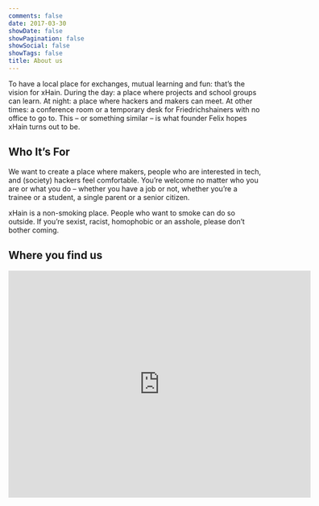 ```yaml
---
comments: false
date: 2017-03-30
showDate: false
showPagination: false
showSocial: false
showTags: false
title: About us
---
```


To have a local place for exchanges, mutual learning and fun: that’s the vision for xHain.
During the day: a place where projects and school groups can learn.
At night: a place where hackers and makers can meet.
At other times: a conference room or a temporary desk for Friedrichshainers with no office to go to.
This – or something similar – is what founder Felix hopes xHain turns out to be.

## Who It’s For
We want to create a place where makers, people who are interested in tech, and (society) hackers feel comfortable.
You’re welcome no matter who you are or what you do – whether you have a job or not, whether you’re a trainee or a student, a single parent or a senior citizen.

xHain is a non-smoking place. People who want to smoke can do so outside.
If you’re sexist, racist, homophobic or an asshole, please don’t bother coming.

## Where you find us

<iframe src="https://www.google.com/maps/embed?pb=!1m18!1m12!1m3!1d2428.1391083500057!2d13.447352715610137!3d52.51282154451401!2m3!1f0!2f0!3f0!3m2!1i1024!2i768!4f13.1!3m3!1m2!1s0x47a84e5cd276d6f1%3A0x69754d5090b8cecb!2sGr%C3%BCnberger+Str.+14%2C+10243+Berlin!5e0!3m2!1sde!2sde!4v1491244983311" width="600" height="450" frameborder="0" style="border:0" allowfullscreen></iframe>